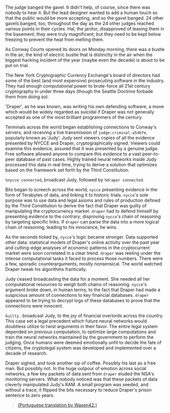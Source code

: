 The judge banged the gavel. It didn't help, of course, since there was nobody
to hear it. But the lead designer wanted to add a human touch so that the
public would be more accepting, and so the gavel banged. 24 other gavels
banged, too, throughout the day as the 24 other judges reached various points
in their cycles. Hal, the janitor, disapproved of leaving them in the basement;
they were truly magnificent; but they need to be kept below freezing to prevent
the heat from melting them.

As Conway Courts opened its doors on Monday morning, there was a bustle in the
air, the kind of electric bustle that is distinctly in the air when the biggest
hacking incident of the year (maybe even the decade) is about to be put on
trial.

The New York Cryptographic Currency Exchange's board of directors had some of
the best (and most expensive) prosecuting software in the industry. They had
enough computational power to brute-force all 21st century cryptography in
under three days (though the Seattle Doctrine forbade them from doing so).

'Draper', as he was known, was writing his own defending software, a move which
would be widely regarded as suicidal if Draper was not generally accepted as
one of the most brilliant programmers of the century.

Terminals across the world began establishing connections to Conway's servers,
and receiving a live transmission of `judge:criminal:a54bfe`, popularly known
as 'Judy'. Judy sent viewers copies of all the evidence presented by NYCCE and
Draper, cryptographically signed. Viewers could examine this evidence, assured
that it was presented by a genuine judge. Free software allowed anyone to
compare this evidence to a vast peer-to-peer database of past cases. Highly
trained neural networks inside Judy processed this data in real time, trying to
derive a solution that optimizes based on the framework set forth by the Third
Constitution.

`%nycce connected`, broadcast Judy, followed by `%draper connected`.

Bits began to screech across the world; `nycce` presenting evidence in the form
of Terabytes of data, and linking it to historic trials. `nycce`'s sole purpose
was to use data and legal axioms and rules of production defined by the Third
Constitution to derive the fact that Draper was guilty of manipulating the
cryptocurrency market. `draper` had to defend himself by presenting evidence to
the contrary; disproving `nycce`'s chain of reasoning by targeting specific
links. If `draper` can parse the data into a more logical chain of reasoning,
leading to his innocence, he wins.

As the seconds ticked by, `nycce`'s logic became stronger. Data supported other
data: statistical models of Draper's online activity over the past year and
cutting-edge analyses of economic patterns in the cryptocurrent market were
soon correlated in a clear trend. `draper` was reeling under the intense
computational tasks it faced to process those numbers. There were a few,
sporadic counterarguments, mostly nonsensical. The world watched Draper tweak
his algorithms frantically.

Judy ceased broadcasting the data for a moment. She needed all her
computational resources to weigh both chains of reasoning. `nycce`'s argument
broke down, in human terms, to the fact that Draper had made a suspicious
amount of connections to key financial databases. `draper` appeared to be
trying to decrypt logs of these databases to prove that the connections were
innocent.

`Guilty.` broadcast Judy, to the joy of financial overlords across the country.
This case set a legal precedent which future neural networks would doubtless
utilize to twist arguments in their favor. The entire legal system depended on
previous computation, to optimize large computations and train the neural
networks maintained by the government to perform the judging. Once humans were
deemed emotionally unfit to decide the fate of citizens, the cryptolegal system
was developed and implemented over a decade of research.

Draper sighed, and took another sip of coffee. Possibly his last as a free man.
But possibly not. In the huge outpour of emotion across social networks, a few
key packets of data sent from `draper` eluded the NSA's monitoring servers.
What nobody noticed was that these packets of data cleverly manipulated Judy's
RAM. A small program was seeded, and without a trace, it flipped the bits
necessary to reduce Draper's prison sentence to zero years.

> [(Portuguese translation by
> Wasen42.)](https://www.reddit.com/r/brasil/comments/3ow2qe/cryptolegal/)
